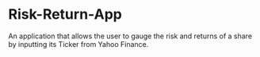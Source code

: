 # Risk-Return-App
An application that allows the user to gauge the risk and returns of a share by inputting its Ticker from Yahoo Finance.
